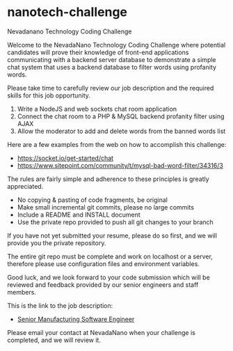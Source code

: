 # nanotech-challenge
Nevadanano Technology Coding Challenge

Welcome to the NevadaNano Technology Coding Challenge where potential candidates will prove their knowledge of front-end applications communicating with a backend server database to demonstrate a simple chat system that uses a backend database to filter words using profanity words.

Please take time to carefully review our job description and the required skills for this job opportunity.

1. Write a NodeJS and web sockets chat room application
2. Connect the chat room to a PHP & MySQL backend profanity filter using AJAX
3. Allow the moderator to add and delete words from the banned words list

Here are a few examples from the web on how to accomplish this challenge:

- https://socket.io/get-started/chat
- https://www.sitepoint.com/community/t/mysql-bad-word-filter/34316/3

The rules are fairly simple and adherence to these principles is greatly appreciated.

- No copying & pasting of code fragments, be original
- Make small incremental git commits, please no large commits
- Include a README and INSTALL document
- Use the private repo provided to push all git changes to your branch

If you have not yet submitted your resume, please do so first, and we will provide you the private repository.

The entire git repo must be complete and work on localhost or a server, therefore please use configuration files and environment variables.

Good luck, and we look forward to your code submission which will be reviewed and feedback provided by our senior engineers and staff members.

This is the link to the job description:
- [Senior Manufacturing Software Engineer](Sr%20Manufacturing%20Software%20Engineer_%20rev%206_0.docx)

Please email your contact at NevadaNano when your challenge is completed, and we will review it.
